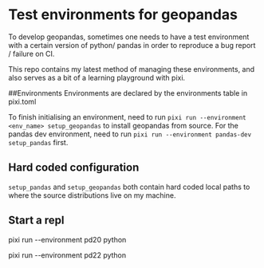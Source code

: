# Test environments for geopandas

To develop geopandas, sometimes one needs to have a test environment with a certain version of python/  pandas
in order to reproduce a bug report / failure on CI.

This repo contains my latest method of managing these environments, and also serves as a bit of a learning playground with pixi.

##Environments
Environments are declared by the environments table in pixi.toml

To finish initialising an environment, need to run `pixi run --environment <env_name> setup_geopandas`
to install geopandas from source. For the pandas dev environment, need to run `pixi run --environment pandas-dev setup_pandas` first.

## Hard coded configuration
`setup_pandas` and `setup_geopandas` both contain hard coded local paths to where the source distributions live on my machine.


## Start a repl
pixi run --environment pd20 python

pixi run --environment pd22 python



